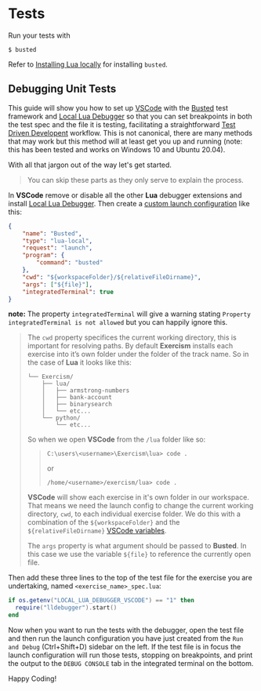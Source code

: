 # Tests

Run your tests with

```shell
$ busted
```

Refer to [Installing Lua locally][install] for installing `busted`.

[install]: https://exercism.org/docs/tracks/lua/installation

## Debugging Unit Tests

This guide will show you how to set up [VSCode](https://code.visualstudio.com/) with the [Busted](https://github.com/lunarmodules/busted) test framework and [Local Lua Debugger](https://marketplace.visualstudio.com/items?itemName=tomblind.local-lua-debugger-vscode) so that you can set breakpoints in both the test spec and the file it is testing, facilitating a straightforward [Test Driven Developent](https://en.wikipedia.org/wiki/Test-driven_development) workflow. This is not canonical, there are many methods that may work but this method will at least get you up and running (note: this has been tested and works on Windows 10 and Ubuntu 20.04).

With all that jargon out of the way let's get started.

> You can skip these parts as they only serve to explain the process.

In **VSCode** remove or disable all the other **Lua** debugger extensions and install [Local Lua Debugger](https://marketplace.visualstudio.com/items?itemName=tomblind.local-lua-debugger-vscode). Then create a [custom launch configuration](https://code.visualstudio.com/docs/editor/debugging#_launch-configurations) like this:

```json
{
	"name": "Busted",
	"type": "lua-local",
	"request": "launch",
	"program": {
		"command": "busted"
	},
	"cwd": "${workspaceFolder}/${relativeFileDirname}",
	"args": ["${file}"],
	"integratedTerminal": true
}
```

**note:** The property `integratedTerminal` will give a warning stating `Property integratedTerminal is not allowed` but you can happily ignore this.

> The `cwd` property specifices the current working directory, this is important for resolving paths. By default **Exercism** installs each exercise into it’s own folder under the folder of the track name. So in the case of **Lua** it looks like this:
>
> ```
> └── Exercism/
>     ├── lua/
>     │   ├── armstrong-numbers
>     │   ├── bank-account
>     │   ├── binarysearch
>     │   └── etc...
>     └── python/
>         └── etc...
> ```
>
> So when we open **VSCode** from the `/lua` folder like so:
>
> > `C:\users\<username>\Exercism\lua> code .`
> >
> > or
> >
> > `/home/<username>/exercism/lua> code .`
>
> **VSCode** will show each exercise in it's own folder in our workspace. That means we need the launch config to change the current working directory, `cwd`, to each individual exercise folder. We do this with a combination of the `${workspaceFolder}` and the `${relativeFileDirname}` [VSCode variables](https://code.visualstudio.com/docs/editor/variables-reference#_settings-command-variables-and-input-variables).
>
> The `args` property is what argument should be passed to **Busted**. In this case we use the variable `${file}` to reference the currently open file.

Then add these three lines to the top of the test file for the exercise you are undertaking, named `<exercise_name>_spec.lua`:

```lua
if os.getenv("LOCAL_LUA_DEBUGGER_VSCODE") == "1" then
  require("lldebugger").start()
end
```

Now when you want to run the tests with the debugger, open the test file and then run the launch configuration you have just created from the `Run and Debug` (Ctrl+Shift+D) sidebar on the left. If the test file is in focus the launch configuration will run those tests, stopping on breakpoints, and print the output to the `DEBUG CONSOLE` tab in the integrated terminal on the bottom.

Happy Coding!
